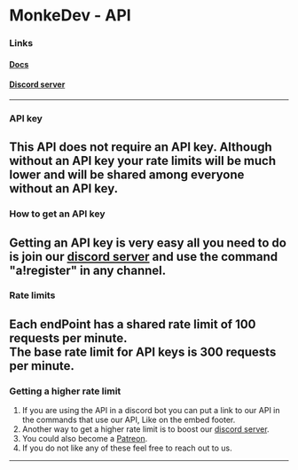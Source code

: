 # MonkeDev - API

### Links
#### [Docs](https://api.monke.vip/)
#### [Discord server](https://monke.vip/discord)
---
### API key
This API does not require an API key. Although without an API key your rate limits will be much lower and will be shared among everyone without an API key.
---
### How to get an API key
Getting an API key is very easy all you need to do is join our [discord server](https://monke.vip/discord) and use the command "a!register" in any channel.
---
### Rate limits 
Each endPoint has a shared rate limit of 100 requests per minute.\
The base rate limit for API keys is 300 requests per minute.
---
### Getting a higher rate limit
1) If you are using the API in a discord bot you can put a link to our API in the commands that use our API, Like on the embed footer.
2) Another way to get a higher rate limit is to boost our [discord server](https://monke.vip/discord).
3) You could also become a [Patreon](https://monke.vip/patreon).
4) If you do not like any of these feel free to reach out to us. 
---
